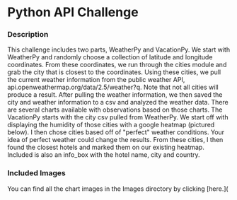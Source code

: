 # Python API Challenge

### Description
  This challenge includes two parts, WeatherPy and VacationPy. We start with WeatherPy and randomly choose a collection of latitude and longitude coordinates. From these coordinates, we run through the cities module and grab the city that is closest to the coordinates. Using these cities, we pull the current weather information from the public weather API, api.openweathermap.org/data/2.5/weather?q. Note that not all cities will produce a result. After pulling the weather information, we then saved the city and weather information to a csv and analyzed the weather data. There are several charts available with observations based on those charts.
   The VacationPy starts with the city csv pulled from WeatherPy. We start off with displaying the humidity of those cities with a google heatmap (pictured below). I then chose cities based off of "perfect" weather conditions. Your idea of perfect weather could change the results. From these cities, I then found the closest hotels and marked them on our existing heatmap. Included is also an info_box with the hotel name, city and country.
### Included Images
  You can find all the chart images in the Images directory by clicking [here.](
